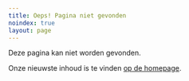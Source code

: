 ```yaml
---
title: Oeps! Pagina niet gevonden
noindex: true
layout: page
---
```


Deze pagina kan niet worden gevonden.

Onze nieuwste inhoud is te vinden [op de homepage](/).
